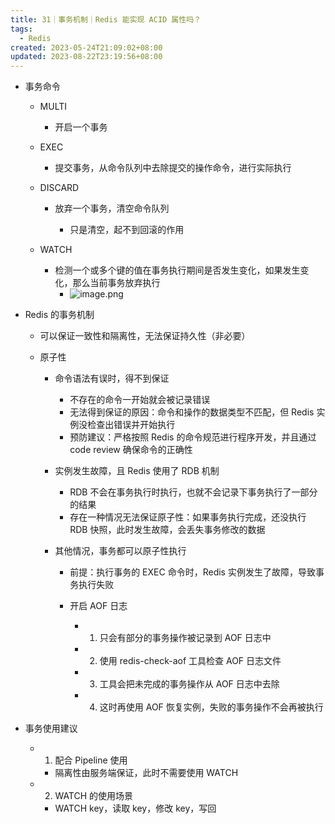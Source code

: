 ```yaml
---
title: 31｜事务机制｜Redis 能实现 ACID 属性吗？
tags:
  - Redis
created: 2023-05-24T21:09:02+08:00
updated: 2023-08-22T23:19:56+08:00
---
```


- 事务命令

  - MULTI

    - 开启一个事务

  - EXEC

    - 提交事务，从命令队列中去除提交的操作命令，进行实际执行

  - DISCARD

    - 放弃一个事务，清空命令队列

      - 只是清空，起不到回滚的作用

  - WATCH

    - 检测一个或多个键的值在事务执行期间是否发生变化，如果发生变化，那么当前事务放弃执行
      - ![image.png](https://cdn.jsdelivr.net/gh/11ze/static/images/redis-31-1.png)

- Redis 的事务机制

  - 可以保证一致性和隔离性，无法保证持久性（非必要）
  - 原子性

    - 命令语法有误时，得不到保证

      - 不存在的命令一开始就会被记录错误
      - 无法得到保证的原因：命令和操作的数据类型不匹配，但 Redis 实例没检查出错误并开始执行
      - 预防建议：严格按照 Redis 的命令规范进行程序开发，并且通过 code review 确保命令的正确性

    - 实例发生故障，且 Redis 使用了 RDB 机制

      - RDB 不会在事务执行时执行，也就不会记录下事务执行了一部分的结果
      - 存在一种情况无法保证原子性：如果事务执行完成，还没执行 RDB 快照，此时发生故障，会丢失事务修改的数据

    - 其他情况，事务都可以原子性执行

      - 前提：执行事务的 EXEC 命令时，Redis 实例发生了故障，导致事务执行失败
      - 开启 AOF 日志

        - 1. 只会有部分的事务操作被记录到 AOF 日志中
        - 2. 使用 redis-check-aof 工具检查 AOF 日志文件
        - 3. 工具会把未完成的事务操作从 AOF 日志中去除
        - 4. 这时再使用 AOF 恢复实例，失败的事务操作不会再被执行

- 事务使用建议

  - 1. 配合 Pipeline 使用

    - 隔离性由服务端保证，此时不需要使用 WATCH

  - 2. WATCH 的使用场景

    - WATCH key，读取 key，修改 key，写回
